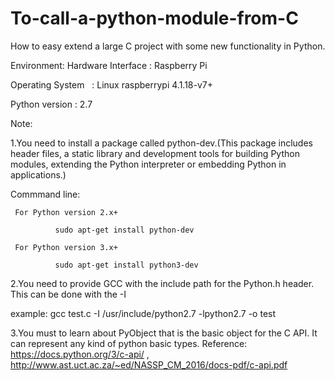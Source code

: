 # To-call-a-python-module-from-C
How to easy extend a large C project with some new functionality  in Python. 

Environment:
Hardware Interface  :  Raspberry Pi

Operating System    :  Linux raspberrypi 4.1.18-v7+

Python version      :  2.7


Note:

1.You need to install a package called python-dev.(This package includes header files, a static library and development tools for  building Python modules, extending the Python interpreter or embedding Python in applications.)

Commmand line:

     For Python version 2.x+
     
              sudo apt-get install python-dev
              
     For Python version 3.x+
     
              sudo apt-get install python3-dev


2.You need to provide GCC with the include path for the Python.h header. This can be done with the -I

example:
          gcc test.c -I /usr/include/python2.7 -lpython2.7 -o test
    
    
3.You must to learn about PyObject that is the basic object for the C API. It can represent any kind of python basic types.
  Reference:  
           https://docs.python.org/3/c-api/  , 
           http://www.ast.uct.ac.za/~ed/NASSP_CM_2016/docs-pdf/c-api.pdf
